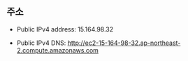 주소
-----------------

* Public IPv4 address: 15.164.98.32

* Public IPv4 DNS: http://ec2-15-164-98-32.ap-northeast-2.compute.amazonaws.com

